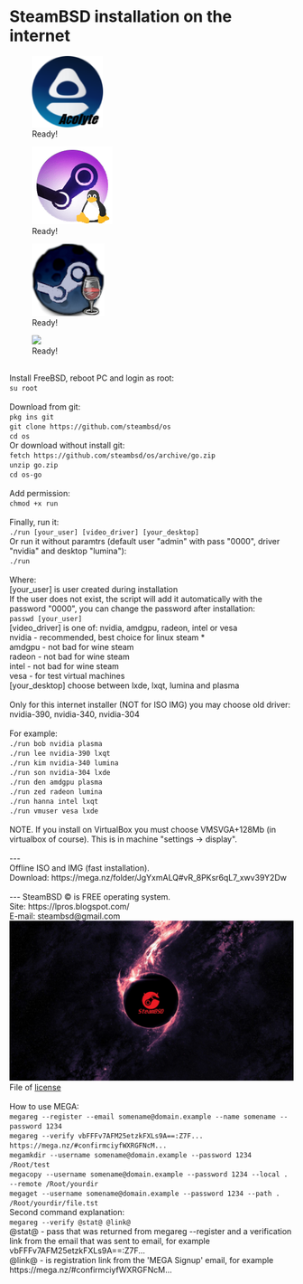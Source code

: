 <h1>SteamBSD installation on the internet </h1> 
<div class="thumb">
  <figure>
    <a href="https://pypi.org/project/steam-acolyte/"><img src="zico-acolyte.png"></a>
    <figcaption>Ready!</figcaption>
  </figure><!--
  --><figure>
    <a href="https://store.steampowered.com/linux/"><img src="zico-linux.png"></a>
    <figcaption>Ready!</figcaption>
  </figure><!--
  --><figure>
    <a href="https://www.winehq.org/"><img src="zico-wine.png"></a>
    <figcaption>Ready!</figcaption>
  </figure><!--
  --><figure>
    <a href="https://lpros.blogspot.com/p/in-operating-system-steambsd-i-have.html"><img src="https://1.bp.blogspot.com/-K5ZThGhPWNM/YFh8CuPZ49I/AAAAAAAAAkw/JmK2Mmv4pTUdoxHNzDv0Mx_ecZ-Wc0dQgCLcBGAsYHQ/s140/rssl.png"></a>
    <figcaption>Ready!</figcaption>
  </figure>
</div>
<br>Install FreeBSD, reboot PC and login as root:
<br><code>su root</code>
<br>
<br>Download from git:
<br><code>pkg ins git</code>
<br><code>git clone https://github.com/steambsd/os</code>
<br><code>cd os</code>
<br>Or download without install git:
<br><code>fetch https://github.com/steambsd/os/archive/go.zip</code>
<br><code>unzip go.zip</code>
<br><code>cd os-go</code>
<br>
<br>Add permission:
<br><code>chmod +x run</code>
<br> 
<br>Finally, run it:
<br><code>./run [your_user] [video_driver] [your_desktop]</code>
<br>Or run it without paramtrs (default user "admin" with pass "0000", driver "nvidia" and desktop "lumina"):
<br><code>./run</code>
<br>
<br>Where:
<br>[your_user] is user created during installation 
<br>If the user does not exist, the script will add it automatically with the password "0000", you can change the password after installation:
<br><code>passwd [your_user]</code>
<br>[video_driver] is one of: nvidia, amdgpu, radeon, intel or vesa
<br>nvidia - recommended, best choice for linux steam *
<br>amdgpu - not bad for wine steam
<br>radeon - not bad for wine steam
<br>intel - not bad for wine steam
<br>vesa - for test virtual machines
<br>[your_desktop] choose between lxde, lxqt, lumina and plasma
<br>
<br>Only for this internet installer (NOT for ISO IMG) you may choose old driver: nvidia-390, nvidia-340, nvidia-304
<br>
<br>For example:
<br><code>./run bob nvidia plasma </code>
<br><code>./run lee nvidia-390 lxqt </code>
<br><code>./run kim nvidia-340 lumina</code>
<br><code>./run son nvidia-304 lxde</code>
<br><code>./run den amdgpu plasma</code>
<br><code>./run zed radeon lumina</code>
<br><code>./run hanna intel lxqt</code>
<br><code>./run vmuser vesa lxde</code>
<br>
<br>NOTE. If you install on VirtualBox you must choose VMSVGA+128Mb (in virtualbox of course). This is in machine "settings -> display".
<br> 
<br>---
<br>Offline ISO and IMG (fast installation).
<br>Download: https://mega.nz/folder/JgYxmALQ#vR_8PKsr6qL7_xwv39Y2Dw
<br> 
<br>--- SteamBSD © is FREE operating system.
<br>Site: https://lpros.blogspot.com/
<br>E-mail: steambsd@gmail.com
<br><a href="https://lpros.blogspot.com/"><img src="wall.jpg"></a>
<br>File of <a href="https://github.com/steambsd/os/blob/go/LICENSE">license</a>
<br>
<br>How to use MEGA:
<br><code>megareg --register --email somename@domain.example --name somename --password 1234</code>
<br><code>megareg --verify vbFFFv7AFM25etzkFXLs9A==:Z7F... https://mega.nz/#confirmciyfWXRGFNcM...</code>
<br><code>megamkdir --username somename@domain.example --password 1234 /Root/test</code>
<br><code>megacopy --username somename@domain.example --password 1234 --local . --remote /Root/yourdir</code>
<br><code>megaget --username somename@domain.example --password 1234 --path . /Root/yourdir/file.tst</code>
<br>Second command explanation:
<br><code>megareg --verify @stat@ @link@</code>
<br>@stat@ - pass that was returned from megareg --register and a verification link from the email that was sent to email, for example vbFFFv7AFM25etzkFXLs9A==:Z7F...
<br>@link@ - is registration link from the 'MEGA Signup' email, for example https://mega.nz/#confirmciyfWXRGFNcM...
